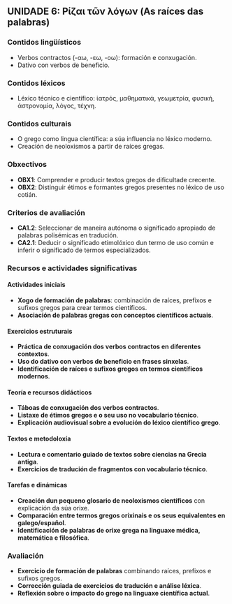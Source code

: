 ## **UNIDADE 6: Ρίζαι τῶν λόγων (As raíces das palabras)**  

### **Contidos lingüísticos**  
- Verbos contractos (-αω, -εω, -οω): formación e conxugación.  
- Dativo con verbos de beneficio.  

### **Contidos léxicos**  
- Léxico técnico e científico: ἰατρός, μαθηματικά, γεωμετρία, φυσική, ἀστρονομία, λόγος, τέχνη.  

### **Contidos culturais**  
- O grego como lingua científica: a súa influencia no léxico moderno.  
- Creación de neoloxismos a partir de raíces gregas.  

### **Obxectivos**  
- **OBX1**: Comprender e producir textos gregos de dificultade crecente.  
- **OBX2**: Distinguir étimos e formantes gregos presentes no léxico de uso cotián.  

### **Criterios de avaliación**  
- **CA1.2**: Seleccionar de maneira autónoma o significado apropiado de palabras polisémicas en tradución.  
- **CA2.1**: Deducir o significado etimolóxico dun termo de uso común e inferir o significado de termos especializados.  

### **Recursos e actividades significativas**  

#### **Actividades iniciais**  
- **Xogo de formación de palabras**: combinación de raíces, prefixos e sufixos gregos para crear termos científicos.  
- **Asociación de palabras gregas con conceptos científicos actuais**.  

#### **Exercicios estruturais**  
- **Práctica de conxugación dos verbos contractos en diferentes contextos**.  
- **Uso do dativo con verbos de beneficio en frases sinxelas**.  
- **Identificación de raíces e sufixos gregos en termos científicos modernos**.  

#### **Teoría e recursos didácticos**  
- **Táboas de conxugación dos verbos contractos**.  
- **Listaxe de étimos gregos e o seu uso no vocabulario técnico**.  
- **Explicación audiovisual sobre a evolución do léxico científico grego**.  

#### **Textos e metodoloxía**  
- **Lectura e comentario guiado de textos sobre ciencias na Grecia antiga**.  
- **Exercicios de tradución de fragmentos con vocabulario técnico**.  

#### **Tarefas e dinámicas**  
- **Creación dun pequeno glosario de neoloxismos científicos** con explicación da súa orixe.  
- **Comparación entre termos gregos orixinais e os seus equivalentes en galego/español**.  
- **Identificación de palabras de orixe grega na linguaxe médica, matemática e filosófica**.  

### **Avaliación**  
- **Exercicio de formación de palabras** combinando raíces, prefixos e sufixos gregos.  
- **Corrección guiada de exercicios de tradución e análise léxica**.  
- **Reflexión sobre o impacto do grego na linguaxe científica actual**.  
